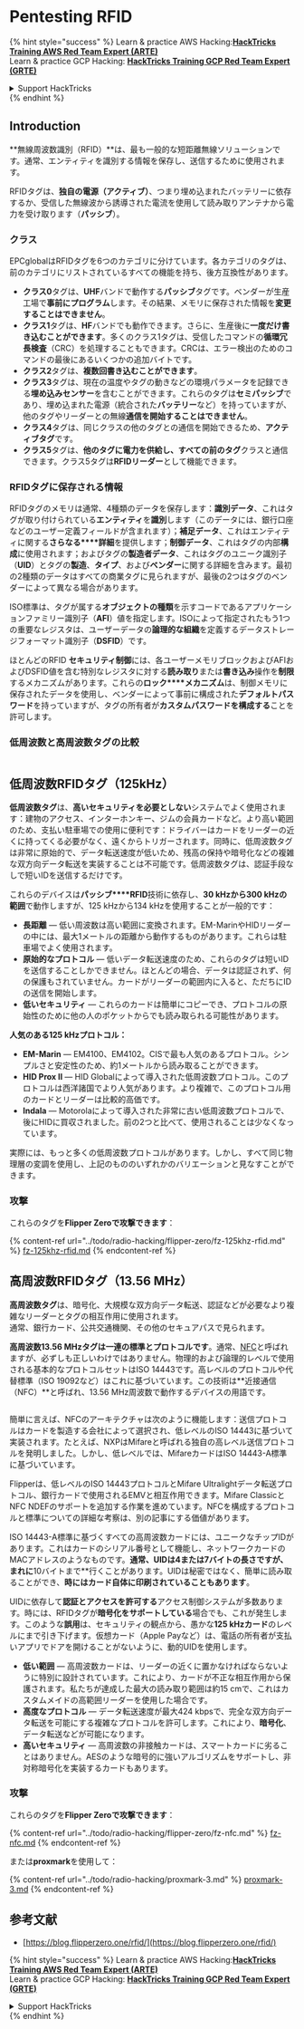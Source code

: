 # Pentesting RFID

{% hint style="success" %}
Learn & practice AWS Hacking:<img src="/.gitbook/assets/arte.png" alt="" data-size="line">[**HackTricks Training AWS Red Team Expert (ARTE)**](https://training.hacktricks.xyz/courses/arte)<img src="/.gitbook/assets/arte.png" alt="" data-size="line">\
Learn & practice GCP Hacking: <img src="/.gitbook/assets/grte.png" alt="" data-size="line">[**HackTricks Training GCP Red Team Expert (GRTE)**<img src="/.gitbook/assets/grte.png" alt="" data-size="line">](https://training.hacktricks.xyz/courses/grte)

<details>

<summary>Support HackTricks</summary>

* Check the [**subscription plans**](https://github.com/sponsors/carlospolop)!
* **Join the** 💬 [**Discord group**](https://discord.gg/hRep4RUj7f) or the [**telegram group**](https://t.me/peass) or **follow** us on **Twitter** 🐦 [**@hacktricks\_live**](https://twitter.com/hacktricks\_live)**.**
* **Share hacking tricks by submitting PRs to the** [**HackTricks**](https://github.com/carlospolop/hacktricks) and [**HackTricks Cloud**](https://github.com/carlospolop/hacktricks-cloud) github repos.

</details>
{% endhint %}

## Introduction

**無線周波数識別（RFID）**は、最も一般的な短距離無線ソリューションです。通常、エンティティを識別する情報を保存し、送信するために使用されます。

RFIDタグは、**独自の電源（アクティブ）**、つまり埋め込まれたバッテリーに依存するか、受信した無線波から誘導された電流を使用して読み取りアンテナから電力を受け取ります（**パッシブ**）。

### クラス

EPCglobalはRFIDタグを6つのカテゴリに分けています。各カテゴリのタグは、前のカテゴリにリストされているすべての機能を持ち、後方互換性があります。

* **クラス0**タグは、**UHF**バンドで動作する**パッシブ**タグです。ベンダーが生産工場で**事前にプログラム**します。その結果、メモリに保存された情報を**変更することはできません**。
* **クラス1**タグは、**HF**バンドでも動作できます。さらに、生産後に**一度だけ書き込むことができます**。多くのクラス1タグは、受信したコマンドの**循環冗長検査**（CRC）を処理することもできます。CRCは、エラー検出のためのコマンドの最後にあるいくつかの追加バイトです。
* **クラス2**タグは、**複数回書き込むことができます**。
* **クラス3**タグは、現在の温度やタグの動きなどの環境パラメータを記録できる**埋め込みセンサー**を含むことができます。これらのタグは**セミパッシブ**であり、埋め込まれた電源（統合された**バッテリー**など）を持っていますが、他のタグやリーダーとの無線**通信を開始することはできません**。
* **クラス4**タグは、同じクラスの他のタグとの通信を開始できるため、**アクティブタグ**です。
* **クラス5**タグは、**他のタグに電力を供給し、すべての前のタグ**クラスと通信できます。クラス5タグは**RFIDリーダー**として機能できます。

### RFIDタグに保存される情報

RFIDタグのメモリは通常、4種類のデータを保存します：**識別データ**、これはタグが取り付けられている**エンティティ**を**識別**します（このデータには、銀行口座などのユーザー定義フィールドが含まれます）；**補足データ**、これはエンティティに関する**さらなる****詳細**を提供します；**制御データ**、これはタグの内部**構成**に使用されます；およびタグの**製造者データ**、これはタグのユニーク識別子（**UID**）とタグの**製造**、**タイプ**、および**ベンダー**に関する詳細を含みます。最初の2種類のデータはすべての商業タグに見られますが、最後の2つはタグのベンダーによって異なる場合があります。

ISO標準は、タグが属する**オブジェクトの種類**を示すコードであるアプリケーションファミリー識別子（**AFI**）値を指定します。ISOによって指定されたもう1つの重要なレジスタは、ユーザーデータの**論理的な組織**を定義するデータストレージフォーマット識別子（**DSFID**）です。

ほとんどのRFID **セキュリティ制御**には、各ユーザーメモリブロックおよびAFIおよびDSFID値を含む特別なレジスタに対する**読み取り**または**書き込み**操作を**制限**するメカニズムがあります。これらの**ロック****メカニズム**は、制御メモリに保存されたデータを使用し、ベンダーによって事前に構成された**デフォルトパスワード**を持っていますが、タグの所有者が**カスタムパスワードを構成する**ことを許可します。

### 低周波数と高周波数タグの比較

<figure><img src="../.gitbook/assets/image (27).png" alt=""><figcaption></figcaption></figure>

## 低周波数RFIDタグ（125kHz）

**低周波数タグ**は、**高いセキュリティを必要としない**システムでよく使用されます：建物のアクセス、インターホンキー、ジムの会員カードなど。より高い範囲のため、支払い駐車場での使用に便利です：ドライバーはカードをリーダーの近くに持ってくる必要がなく、遠くからトリガーされます。同時に、低周波数タグは非常に原始的で、データ転送速度が低いため、残高の保持や暗号化などの複雑な双方向データ転送を実装することは不可能です。低周波数タグは、認証手段なしで短いIDを送信するだけです。

これらのデバイスは**パッシブ****RFID**技術に依存し、**30 kHzから300 kHzの範囲**で動作しますが、125 kHzから134 kHzを使用することが一般的です：

* **長距離** — 低い周波数は高い範囲に変換されます。EM-MarinやHIDリーダーの中には、最大1メートルの距離から動作するものがあります。これらは駐車場でよく使用されます。
* **原始的なプロトコル** — 低いデータ転送速度のため、これらのタグは短いIDを送信することしかできません。ほとんどの場合、データは認証されず、何の保護もされていません。カードがリーダーの範囲内に入ると、ただちにIDの送信を開始します。
* **低いセキュリティ** — これらのカードは簡単にコピーでき、プロトコルの原始性のために他の人のポケットからでも読み取られる可能性があります。

**人気のある125 kHzプロトコル：**

* **EM-Marin** — EM4100、EM4102。CISで最も人気のあるプロトコル。シンプルさと安定性のため、約1メートルから読み取ることができます。
* **HID Prox II** — HID Globalによって導入された低周波数プロトコル。このプロトコルは西洋諸国でより人気があります。より複雑で、このプロトコル用のカードとリーダーは比較的高価です。
* **Indala** — Motorolaによって導入された非常に古い低周波数プロトコルで、後にHIDに買収されました。前の2つと比べて、使用されることは少なくなっています。

実際には、もっと多くの低周波数プロトコルがあります。しかし、すべて同じ物理層の変調を使用し、上記のもののいずれかのバリエーションと見なすことができます。

### 攻撃

これらのタグを**Flipper Zeroで攻撃できます**：

{% content-ref url="../todo/radio-hacking/flipper-zero/fz-125khz-rfid.md" %}
[fz-125khz-rfid.md](../todo/radio-hacking/flipper-zero/fz-125khz-rfid.md)
{% endcontent-ref %}

## 高周波数RFIDタグ（13.56 MHz）

**高周波数タグ**は、暗号化、大規模な双方向データ転送、認証などが必要なより複雑なリーダーとタグの相互作用に使用されます。\
通常、銀行カード、公共交通機関、その他のセキュアパスで見られます。

**高周波数13.56 MHzタグは一連の標準とプロトコルです**。通常、[NFC](https://nfc-forum.org/what-is-nfc/about-the-technology/)と呼ばれますが、必ずしも正しいわけではありません。物理的および論理的レベルで使用される基本的なプロトコルセットはISO 14443です。高レベルのプロトコルや代替標準（ISO 19092など）はこれに基づいています。この技術は**近接通信（NFC）**と呼ばれ、13.56 MHz周波数で動作するデバイスの用語です。

<figure><img src="../.gitbook/assets/image (22).png" alt=""><figcaption></figcaption></figure>

簡単に言えば、NFCのアーキテクチャは次のように機能します：送信プロトコルはカードを製造する会社によって選択され、低レベルのISO 14443に基づいて実装されます。たとえば、NXPはMifareと呼ばれる独自の高レベル送信プロトコルを発明しました。しかし、低レベルでは、MifareカードはISO 14443-A標準に基づいています。

Flipperは、低レベルのISO 14443プロトコルとMifare Ultralightデータ転送プロトコル、銀行カードで使用されるEMVと相互作用できます。Mifare ClassicとNFC NDEFのサポートを追加する作業を進めています。NFCを構成するプロトコルと標準についての詳細な考察は、別の記事にする価値があります。

ISO 14443-A標準に基づくすべての高周波数カードには、ユニークなチップIDがあります。これはカードのシリアル番号として機能し、ネットワークカードのMACアドレスのようなものです。**通常、UIDは4または7バイトの長さですが、まれに**10バイトまで**行くことがあります。UIDは秘密ではなく、簡単に読み取ることができ、**時にはカード自体に印刷されていることもあります**。

UIDに依存して**認証とアクセスを許可する**アクセス制御システムが多数あります。時には、RFIDタグが**暗号化をサポートしている**場合でも、これが発生します。このような**誤用**は、セキュリティの観点から、愚かな**125 kHzカード**のレベルにまで引き下げます。仮想カード（Apple Payなど）は、電話の所有者が支払いアプリでドアを開けることがないように、動的UIDを使用します。

* **低い範囲** — 高周波数カードは、リーダーの近くに置かなければならないように特別に設計されています。これにより、カードが不正な相互作用から保護されます。私たちが達成した最大の読み取り範囲は約15 cmで、これはカスタムメイドの高範囲リーダーを使用した場合です。
* **高度なプロトコル** — データ転送速度が最大424 kbpsで、完全な双方向データ転送を可能にする複雑なプロトコルを許可します。これにより、**暗号化**、データ転送などが可能になります。
* **高いセキュリティ** — 高周波数の非接触カードは、スマートカードに劣ることはありません。AESのような暗号的に強いアルゴリズムをサポートし、非対称暗号化を実装するカードもあります。

### 攻撃

これらのタグを**Flipper Zeroで攻撃できます**：

{% content-ref url="../todo/radio-hacking/flipper-zero/fz-nfc.md" %}
[fz-nfc.md](../todo/radio-hacking/flipper-zero/fz-nfc.md)
{% endcontent-ref %}

または**proxmark**を使用して：

{% content-ref url="../todo/radio-hacking/proxmark-3.md" %}
[proxmark-3.md](../todo/radio-hacking/proxmark-3.md)
{% endcontent-ref %}

## 参考文献

* [https://blog.flipperzero.one/rfid/](https://blog.flipperzero.one/rfid/)

{% hint style="success" %}
Learn & practice AWS Hacking:<img src="/.gitbook/assets/arte.png" alt="" data-size="line">[**HackTricks Training AWS Red Team Expert (ARTE)**](https://training.hacktricks.xyz/courses/arte)<img src="/.gitbook/assets/arte.png" alt="" data-size="line">\
Learn & practice GCP Hacking: <img src="/.gitbook/assets/grte.png" alt="" data-size="line">[**HackTricks Training GCP Red Team Expert (GRTE)**<img src="/.gitbook/assets/grte.png" alt="" data-size="line">](https://training.hacktricks.xyz/courses/grte)

<details>

<summary>Support HackTricks</summary>

* Check the [**subscription plans**](https://github.com/sponsors/carlospolop)!
* **Join the** 💬 [**Discord group**](https://discord.gg/hRep4RUj7f) or the [**telegram group**](https://t.me/peass) or **follow** us on **Twitter** 🐦 [**@hacktricks\_live**](https://twitter.com/hacktricks\_live)**.**
* **Share hacking tricks by submitting PRs to the** [**HackTricks**](https://github.com/carlospolop/hacktricks) and [**HackTricks Cloud**](https://github.com/carlospolop/hacktricks-cloud) github repos.

</details>
{% endhint %}
